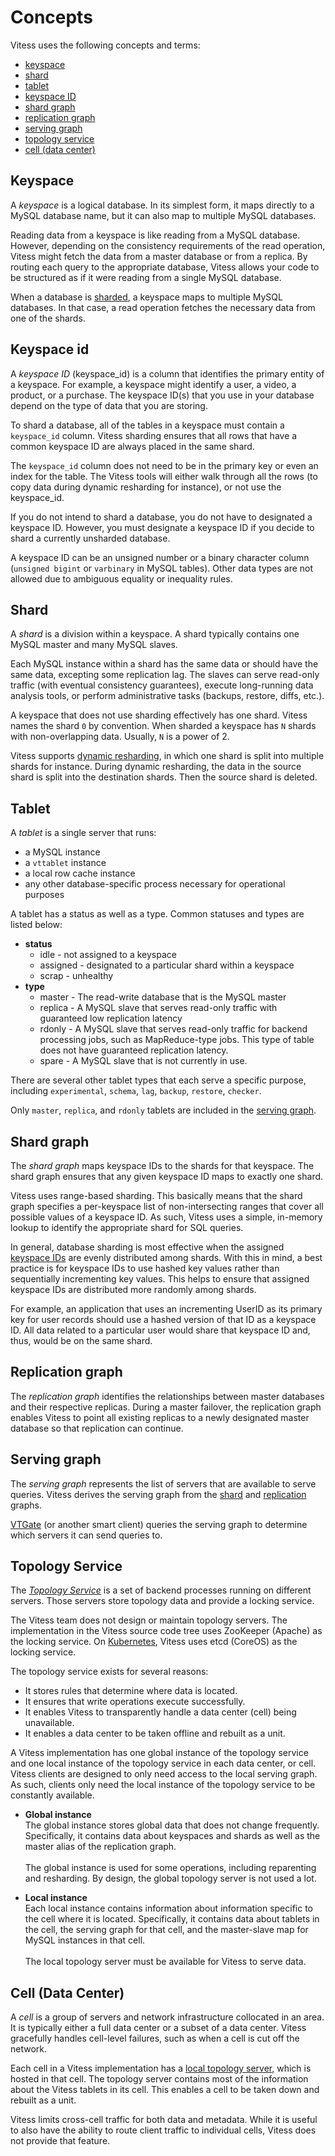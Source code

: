 # Concepts

Vitess uses the following concepts and terms:

* [keyspace](#keyspace)
* [shard](#shard)
* [tablet](#tablet)
* [keyspace ID](#keyspace-id)
* [shard graph](#shard-graph)
* [replication graph](#replication-graph)
* [serving graph](#serving-graph)
* [topology service](#topology-service)
* [cell (data center)](#cell-(data-center))

## Keyspace

A *keyspace* is a logical database. In its simplest form, it maps directly
to a MySQL database name, but it can also map to multiple MySQL databases.

Reading data from a keyspace is like reading from a MySQL database. However,
depending on the consistency requirements of the read operation, Vitess
might fetch the data from a master database or from a replica. By routing
each query to the appropriate database, Vitess allows your code to be
structured as if it were reading from a single MySQL database.

When a database is
[sharded](http://en.wikipedia.org/wiki/Shard_(database_architecture)),
a keyspace maps to multiple MySQL databases. In that case, a read operation
fetches the necessary data from one of the shards.

## Keyspace id
A *keyspace ID* (keyspace_id) is a column that identifies the primary entity
of a keyspace. For example, a keyspace might identify a user, a video, a
product, or a purchase. The keyspace ID(s) that you use in your database
depend on the type of data that you are storing.

To shard a database, all of the tables in a keyspace must contain a
<code>keyspace_id</code> column. Vitess sharding ensures that all rows that have
a common keyspace ID are always placed in the same shard.

The <code>keyspace_id</code> column does not need to be in the primary key or even an index
for the table. The Vitess tools will either walk through all the rows (to copy
data during dynamic resharding for instance), or not use the keyspace_id.

If you do not intend to shard a database, you do not have to designated a
keyspace ID. However, you must designate a keyspace ID if you decide to
shard a currently unsharded database.

A keyspace ID can be an unsigned number or a binary character column
(<code>unsigned bigint</code> or <code>varbinary</code> in MySQL tables).
Other data types are not allowed due to ambiguous equality or inequality rules.

<!--
TODO: keyspace ID rules must be solidified once VTGate features are finalized.
-->

## Shard

A *shard* is a division within a keyspace. A shard typically contains one MySQL master and many MySQL slaves. 

Each MySQL instance within a shard has the same data or should have the same data, excepting some replication lag. The slaves can serve read-only traffic (with eventual consistency guarantees), execute long-running data analysis tools, or perform administrative tasks (backups, restore, diffs, etc.).

A keyspace that does not use sharding effectively has one shard. Vitess names the shard <code>0</code> by convention. When sharded a keyspace has <code>N</code> shards with non-overlapping data. Usually, <code>N</code> is a power of 2.

Vitess supports [dynamic resharding](https://github.com/youtube/vitess/blob/master/doc/Resharding.md), in which one shard is split into multiple shards for instance. During dynamic resharding, the data in the source shard is split into the destination shards. Then the source shard is deleted.

## Tablet

A *tablet* is a single server that runs:

* a MySQL instance
* a <code>vttablet</code> instance
* a local row cache instance
* any other database-specific process necessary for operational purposes

A tablet has a status as well as a type. Common statuses and types are listed below:

* **status**
  * idle - not assigned to a keyspace
  * assigned - designated to a particular shard within a keyspace
  * scrap - unhealthy
* **type**
  * master - The read-write database that is the MySQL master
  * replica - A MySQL slave that serves read-only traffic with guaranteed low replication latency
  * rdonly - A MySQL slave that serves read-only traffic for backend processing jobs, such as MapReduce-type jobs. This type of table does not have guaranteed replication latency.
  * spare - A MySQL slave that is not currently in use.

There are several other tablet types that each serve a specific purpose, including <code>experimental</code>, <code>schema</code>, <code>lag</code>, <code>backup</code>, <code>restore</code>, <code>checker</code>.

Only <code>master</code>, <code>replica</code>, and <code>rdonly</code> tablets are included in the [serving graph](#serving-graph).

<!--
TODO: Add pointer to complete list of types and explain how to update type?
-->

## Shard graph

The *shard graph* maps keyspace IDs to the shards for that keyspace. The shard graph ensures that any given keyspace ID maps to exactly one shard.

Vitess uses range-based sharding. This basically means that the shard graph specifies a per-keyspace list of non-intersecting ranges that cover all possible values of a keyspace ID. As such, Vitess uses a simple, in-memory lookup to identify the appropriate shard for SQL queries.

In general, database sharding is most effective when the assigned [keyspace IDs](#keyspace-id) are evenly distributed among shards. With this in mind, a best practice is for keyspace IDs to use hashed key values rather than sequentially incrementing key values. This helps to ensure that assigned keyspace IDs are distributed more randomly among shards.

For example, an application that uses an incrementing UserID as its primary key for user records should use a hashed version of that ID as a keyspace ID. All data related to a particular user would share that keyspace ID and, thus, would be on the same shard.

## Replication graph

The *replication graph* identifies the relationships between master
databases and their respective replicas. During a master failover,
the replication graph enables Vitess to point all existing replicas
to a newly designated master database so that replication can continue.

## Serving graph

The *serving graph* represents the list of servers that are available
to serve queries. Vitess derives the serving graph from the
[shard](#shard-graph) and [replication](#replication-graph) graphs.

[VTGate](/overview/#vtgate) (or another smart client) queries the
serving graph to determine which servers it can send queries to.

## Topology Service

The *[Topology Service](https://github.com/youtube/vitess/blob/master/doc/TopologyService.md)* is a set of backend processes running on different servers. Those servers store topology data and provide a locking service.

The Vitess team does not design or maintain topology servers. The implementation in the Vitess source code tree uses ZooKeeper (Apache) as the locking service. On [Kubernetes](/getting-started/), Vitess uses etcd (CoreOS) as the locking service.

The topology service exists for several reasons:

* It stores rules that determine where data is located.
* It ensures that write operations execute successfully.
* It enables Vitess to transparently handle a data center (cell) being unavailable.
* It enables a data center to be taken offline and rebuilt as a unit.

A Vitess implementation has one global instance of the topology service and one local instance of the topology service in each data center, or cell. Vitess clients are designed to only need access to the local serving graph. As such, clients only need the local instance of the topology service to be constantly available.

* **Global instance**<br>
  The global instance stores global data that does not change frequently. Specifically, it contains data about keyspaces and shards as well as the master alias of the replication graph.<br><br>
  The global instance is used for some operations, including reparenting and resharding. By design, the global topology server is not used a lot.

* **Local instance**<br>
  Each local instance contains information about information specific to the cell where it is located. Specifically, it contains data about tablets in the cell, the serving graph for that cell, and the master-slave map for MySQL instances in that cell.<br><br>
  The local topology server must be available for Vitess to serve data.

<!--
  To ensure reliability, the topology service has multiple server processes running on different servers. Those servers elect a master and perform chorum writes. In ZooKeeper, for a write to succeed, more than half of the servers must acknowledge it. Thus, a typical ZooKeeper configuration consists of either three or five servers, where two (out of three) or three (out of five) servers must agree for a write operation to succeed.
The instance is the set of servers providing topology services. So, in a Vitess implementation using ZooKeeper, the global and local instances likely consist of three or five servers apiece.
  To be reliable, the global instance needs to have server processes spread across all regions and cells. Read-only replicas of the global instance can be maintained in each data center (cell).
-->

## Cell (Data Center)

A *cell* is a group of servers and network infrastructure collocated in an area. It is typically either a full data center or a subset of a data center. Vitess gracefully handles cell-level failures, such as when a cell is cut off the network.

Each cell in a Vitess implementation has a [local topology server](#topology-service), which is hosted in that cell. The topology server contains most of the information about the Vitess tablets in its cell. This enables a cell to be taken down and rebuilt as a unit.

Vitess limits cross-cell traffic for both data and metadata. While it is useful to also have the ability to route client traffic to individual cells, Vitess does not provide that feature.
